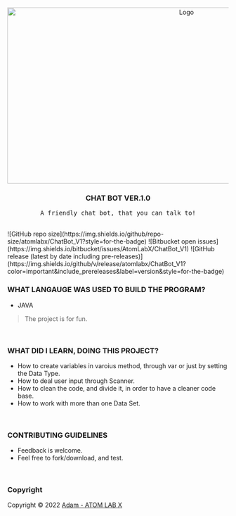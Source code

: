 <!-- PROJECT LOGO -->
<br />
<p align="center">
  <a href="https://github.com/AtomLabX/ChatBot_V1">
    <img src="https://github.com/AtomLabX/ChatBot_V1/blob/main/ref/Demo-gif.gif?raw=true" alt="Logo" width="800" height="400">
  </a>

  <h3 align="center">CHAT BOT VER.1.0</h3>

  <p align="center">
    <samp>A friendly chat bot, that you can talk to!</samp>
    </p>
    
<br>
    ![GitHub repo size](https://img.shields.io/github/repo-size/atomlabx/ChatBot_V1?style=for-the-badge)
    ![Bitbucket open issues](https://img.shields.io/bitbucket/issues/AtomLabX/ChatBot_V1)
    ![GitHub release (latest by date including pre-releases)](https://img.shields.io/github/v/release/atomlabx/ChatBot_V1?color=important&include_prereleases&label=version&style=for-the-badge)


<br/>

### WHAT LANGAUGE WAS USED TO BUILD THE PROGRAM?

* JAVA



> The project is for fun.

<br/>

### WHAT DID I LEARN, DOING THIS PROJECT?


* How to create variables in varoius method, through var or just by setting the Data Type.<br>
* How to deal user input through Scanner.<br>
* How to clean the code, and divide it, in order to have a cleaner code base.<br>
* How to work with more than one Data Set.<br>

<br/>


<!-- CONTRIBUTING GUIDELINES -->
### CONTRIBUTING GUIDELINES

- Feedback is welcome.
- Feel free to fork/download, and test.


<br/>

<!-- LICENSE -->
### Copyright

Copyright © 2022 [Adam - ATOM LAB X](https://AtomLabX.Dev)


